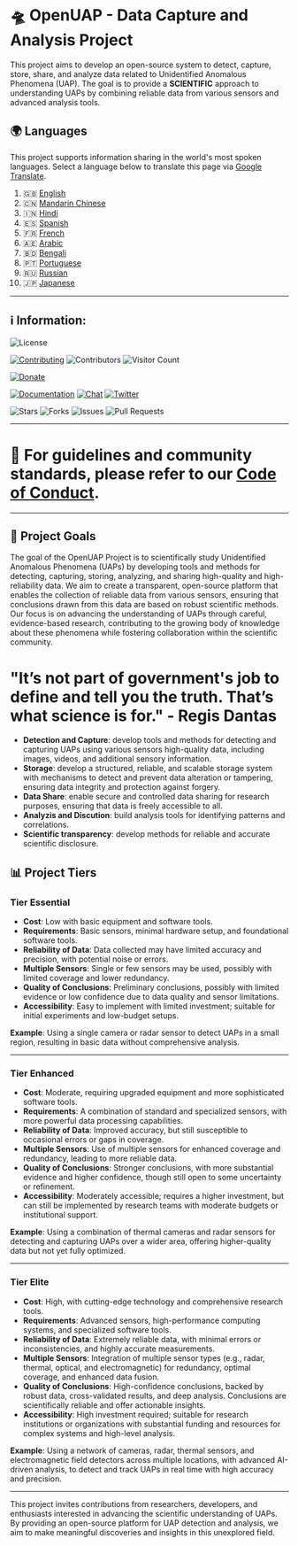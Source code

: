 # 🛸 **OpenUAP - Data Capture and Analysis Project**

This project aims to develop an open-source system to detect, capture, store, share, and analyze data related to Unidentified Anomalous Phenomena (UAP). The goal is to provide a **SCIENTIFIC** approach to understanding UAPs by combining reliable data from various sensors and advanced analysis tools.

## 🌍 Languages

This project supports information sharing in the world's most spoken languages. Select a language below to translate this page via [Google Translate](https://translate.google.com).

1. 🇬🇧 [English](https://translate.google.com/translate?hl=en&sl=auto&tl=en&u=https://github.com/regisdantas/OpenUAP)
2. 🇨🇳 [Mandarin Chinese](https://translate.google.com/translate?hl=zh-CN&sl=auto&tl=zh-CN&u=https://github.com/regisdantas/OpenUAP)
3. 🇮🇳 [Hindi](https://translate.google.com/translate?hl=hi&sl=auto&tl=hi&u=https://github.com/regisdantas/OpenUAP)
4. 🇪🇸 [Spanish](https://translate.google.com/translate?hl=es&sl=auto&tl=es&u=https://github.com/regisdantas/OpenUAP)
5. 🇫🇷 [French](https://translate.google.com/translate?hl=fr&sl=auto&tl=fr&u=https://github.com/regisdantas/OpenUAP)
6. 🇦🇪 [Arabic](https://translate.google.com/translate?hl=ar&sl=auto&tl=ar&u=https://github.com/regisdantas/OpenUAP)
7. 🇧🇩 [Bengali](https://translate.google.com/translate?hl=bn&sl=auto&tl=bn&u=https://github.com/regisdantas/OpenUAP)
8. 🇵🇹 [Portuguese](https://translate.google.com/translate?hl=pt&sl=auto&tl=pt&u=https://github.com/regisdantas/OpenUAP)
9. 🇷🇺 [Russian](https://translate.google.com/translate?hl=ru&sl=auto&tl=ru&u=https://github.com/regisdantas/OpenUAP)
10. 🇯🇵 [Japanese](https://translate.google.com/translate?hl=ja&sl=auto&tl=ja&u=https://github.com/regisdantas/OpenUAP)

---

## ℹ️ Information:

![License](https://img.shields.io/github/license/regisdantas/OpenUAP)

[![Contributing](https://img.shields.io/badge/contributing-guidelines-blue)](./CONTRIBUTING.md)
![Contributors](https://img.shields.io/github/contributors/regisdantas/OpenUAP)
![Visitor Count](https://visitor-badge.laobi.icu/badge?page_id=username.repo)

[![Donate](https://img.shields.io/badge/donate-patreon-orange)]()

[![Documentation](https://img.shields.io/badge/docs-available-brightgreen)](https://yourdocsurl.com)
[![Chat](https://img.shields.io/badge/chat-on%20discord-blue)](https://discord.gg/yourserver)
[![Twitter](https://img.shields.io/twitter/follow/username?style=social)](https://twitter.com/username)

![Stars](https://img.shields.io/github/stars/regisdantas/OpenUAP)
![Forks](https://img.shields.io/github/forks/regisdantas/OpenUAP)
![Issues](https://img.shields.io/github/issues/regisdantas/OpenUAP)
![Pull Requests](https://img.shields.io/github/issues-pr/regisdantas/OpenUAP)

---

# 📜 For guidelines and community standards, please refer to our [Code of Conduct](./CODE_OF_CONDUCT.md).

---

## 🎯 **Project Goals**

The goal of the OpenUAP Project is to scientifically study Unidentified Anomalous Phenomena (UAPs) by developing tools and methods for detecting, capturing, storing, analyzing, and sharing high-quality and high-reliability data. We aim to create a transparent, open-source platform that enables the collection of reliable data from various sensors, ensuring that conclusions drawn from this data are based on robust scientific methods. Our focus is on advancing the understanding of UAPs through careful, evidence-based research, contributing to the growing body of knowledge about these phenomena while fostering collaboration within the scientific community.

# **"It’s not part of government's job to define and tell you the truth. That’s what science is for." - Regis Dantas**

- **Detection and Capture**: develop tools and methods for detecting and capturing UAPs using various sensors high-quality data, including images, videos, and additional sensory information.
- **Storage**: develop a structured, reliable, and scalable storage system with mechanisms to detect and prevent data alteration or tampering, ensuring data integrity and protection against forgery.
- **Data Share**: enable secure and controlled data sharing for research purposes, ensuring that data is freely accessible to all.
- **Analyzis and Discution**: build analysis tools for identifying patterns and correlations.
- **Scientific transparency**: develop methods for reliable and accurate scientific disclosure.

## 📊 **Project Tiers**

### **Tier Essential**

- **Cost**: Low with basic equipment and software tools.
- **Requirements**: Basic sensors, minimal hardware setup, and foundational software tools.
- **Reliability of Data**: Data collected may have limited accuracy and precision, with potential noise or errors.
- **Multiple Sensors**: Single or few sensors may be used, possibly with limited coverage and lower redundancy.
- **Quality of Conclusions**: Preliminary conclusions, possibly with limited evidence or low confidence due to data quality and sensor limitations.
- **Accessibility**: Easy to implement with limited investment; suitable for initial experiments and low-budget setups.

**Example**: Using a single camera or radar sensor to detect UAPs in a small region, resulting in basic data without comprehensive analysis.

---

### **Tier Enhanced**

- **Cost**: Moderate, requiring upgraded equipment and more sophisticated software tools.
- **Requirements**: A combination of standard and specialized sensors, with more powerful data processing capabilities.
- **Reliability of Data**: Improved accuracy, but still susceptible to occasional errors or gaps in coverage.
- **Multiple Sensors**: Use of multiple sensors for enhanced coverage and redundancy, leading to more reliable data.
- **Quality of Conclusions**: Stronger conclusions, with more substantial evidence and higher confidence, though still open to some uncertainty or refinement.
- **Accessibility**: Moderately accessible; requires a higher investment, but can still be implemented by research teams with moderate budgets or institutional support.

**Example**: Using a combination of thermal cameras and radar sensors for detecting and capturing UAPs over a wider area, offering higher-quality data but not yet fully optimized.

---

### **Tier Elite**

- **Cost**: High, with cutting-edge technology and comprehensive research tools.
- **Requirements**: Advanced sensors, high-performance computing systems, and specialized software tools.
- **Reliability of Data**: Extremely reliable data, with minimal errors or inconsistencies, and highly accurate measurements.
- **Multiple Sensors**: Integration of multiple sensor types (e.g., radar, thermal, optical, and electromagnetic) for redundancy, optimal coverage, and enhanced data fusion.
- **Quality of Conclusions**: High-confidence conclusions, backed by robust data, cross-validated results, and deep analysis. Conclusions are scientifically reliable and offer actionable insights.
- **Accessibility**: High investment required; suitable for research institutions or organizations with substantial funding and resources for complex systems and high-level analysis.

**Example**: Using a network of cameras, radar, thermal sensors, and electromagnetic field detectors across multiple locations, with advanced AI-driven analysis, to detect and track UAPs in real time with high accuracy and precision.

---

This project invites contributions from researchers, developers, and enthusiasts interested in advancing the scientific understanding of UAPs. By providing an open-source platform for UAP detection and analysis, we aim to make meaningful discoveries and insights in this unexplored field.

